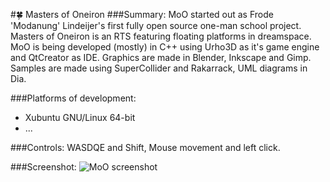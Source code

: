 #:four_leaf_clover: Masters of Oneiron
###Summary:
MoO started out as Frode 'Modanung' Lindeijer's first fully open source one-man school project. Masters of Oneiron is an RTS featuring floating platforms in dreamspace. MoO is being developed (mostly) in C++ using Urho3D as it's game engine and QtCreator as IDE. Graphics are made in Blender, Inkscape and Gimp. Samples are made using SuperCollider and Rakarrack, UML diagrams in Dia.

###Platforms of development:
* Xubuntu GNU/Linux 64-bit
* ...

###Controls:
WASDQE and Shift, Mouse movement and left click.

###Screenshot:
![MoO screenshot](https://raw.githubusercontent.com/LucKeyProductions/MastersOfOneiron/master/Screenshots/Screenshot_Sun_Jul_12_15_32_06_2015.png)
